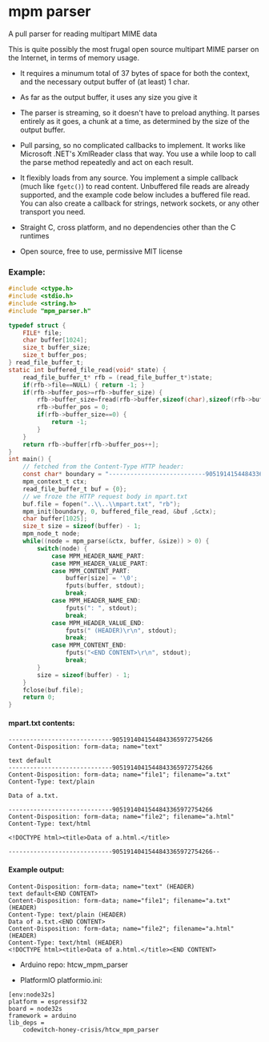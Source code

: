 # mpm parser

A pull parser for reading multipart MIME data

This is quite possibly the most frugal open source multipart MIME parser on the Internet, in terms of memory usage.

- It requires a minumum total of 37 bytes of space for both the context, and the necessary output buffer of (at least) 1 char. 

- As far as the output buffer, it uses any size you give it

- The parser is streaming, so it doesn't have to preload anything. It parses entirely as it goes, a chunk at a time, as determined by the size of the output buffer.

- Pull parsing, so no complicated callbacks to implement. It works like Microsoft .NET's XmlReader class that way. You use a while loop to call the parse method repeatedly and act on each result.

- It flexibly loads from any source. You implement a simple callback (much like `fgetc()`) to read content. Unbuffered file reads are already supported, and the example code below includes a buffered file read. You can also create a callback for strings, network sockets, or any other transport you need.

- Straight C, cross platform, and no dependencies other than the C runtimes

- Open source, free to use, permissive MIT license

### Example:
```c
#include <ctype.h>
#include <stdio.h>
#include <string.h>
#include "mpm_parser.h"

typedef struct {
    FILE* file;
    char buffer[1024];
    size_t buffer_size;
    size_t buffer_pos;
} read_file_buffer_t;
static int buffered_file_read(void* state) {
    read_file_buffer_t* rfb = (read_file_buffer_t*)state;
    if(rfb->file==NULL) { return -1; }
    if(rfb->buffer_pos>=rfb->buffer_size) {
        rfb->buffer_size=fread(rfb->buffer,sizeof(char),sizeof(rfb->buffer),rfb->file);
        rfb->buffer_pos = 0;
        if(rfb->buffer_size==0) { 
            return -1;
        }
    }
    return rfb->buffer[rfb->buffer_pos++];
}
int main() {
    // fetched from the Content-Type HTTP header:
    const char* boundary = "---------------------------90519141544843365972754266";
    mpm_context_t ctx;
    read_file_buffer_t buf = {0};
    // we froze the HTTP request body in mpart.txt
    buf.file = fopen("..\\..\\mpart.txt", "rb");
    mpm_init(boundary, 0, buffered_file_read, &buf ,&ctx);
    char buffer[1025];
    size_t size = sizeof(buffer) - 1;
    mpm_node_t node;
    while((node = mpm_parse(&ctx, buffer, &size)) > 0) {
        switch(node) {
            case MPM_HEADER_NAME_PART:
            case MPM_HEADER_VALUE_PART:
            case MPM_CONTENT_PART:
                buffer[size] = '\0';
                fputs(buffer, stdout);
                break;
            case MPM_HEADER_NAME_END:
                fputs(": ", stdout);
                break;
            case MPM_HEADER_VALUE_END:
                fputs(" (HEADER)\r\n", stdout);
                break;
            case MPM_CONTENT_END:
                fputs("<END CONTENT>\r\n", stdout);
                break;
        }
        size = sizeof(buffer) - 1;
    }
    fclose(buf.file);
    return 0;
}
```
#### mpart.txt contents:
```
-----------------------------9051914041544843365972754266
Content-Disposition: form-data; name="text"

text default
-----------------------------9051914041544843365972754266
Content-Disposition: form-data; name="file1"; filename="a.txt"
Content-Type: text/plain

Data of a.txt.

-----------------------------9051914041544843365972754266
Content-Disposition: form-data; name="file2"; filename="a.html"
Content-Type: text/html

<!DOCTYPE html><title>Data of a.html.</title>

-----------------------------9051914041544843365972754266--
```
#### Example output:
```
Content-Disposition: form-data; name="text" (HEADER)
text default<END CONTENT>
Content-Disposition: form-data; name="file1"; filename="a.txt" (HEADER)
Content-Type: text/plain (HEADER)
Data of a.txt.<END CONTENT>
Content-Disposition: form-data; name="file2"; filename="a.html" (HEADER)
Content-Type: text/html (HEADER)
<!DOCTYPE html><title>Data of a.html.</title><END CONTENT>
````


- Arduino repo: htcw_mpm_parser

- PlatformIO platformio.ini:
```
[env:node32s]
platform = espressif32
board = node32s
framework = arduino
lib_deps = 
	codewitch-honey-crisis/htcw_mpm_parser
```